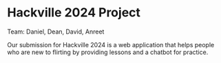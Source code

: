 # Hackville 2024 Project
Team: Daniel, Dean, David, Anreet

Our submission for Hackville 2024 is a web application that helps people who are new to flirting by providing lessons and a chatbot for practice.

